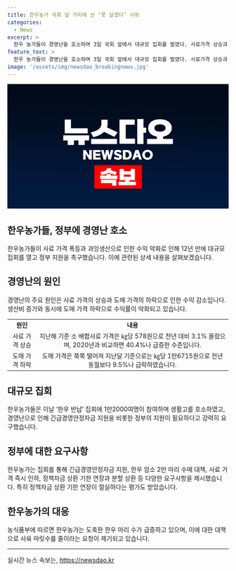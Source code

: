 ```yaml
---
title: 한우농가 국회 앞 거리에 선 ‘못 살겠다’ 시위
categories:
  - News
excerpt: >
  한우 농가들이 경영난을 호소하며 3일 국회 앞에서 대규모 집회를 벌였다. 사료가격 상승과 도매가격 하락으로 인한 수익악화로 정부의 긴급경영안정자금과 한우 암소 판매 대책, 사료가격 인하, 정책자금 상환 기한 연장 등을 요구했다. 한우협회는 한우 도매가격 하락에 대해 조절이 필요하다고 지적하고, 농림축산식품부는 한우 사육 마릿수를 줄이라고 요청하고 있다.
feature_text: >
  한우 농가들이 경영난을 호소하며 3일 국회 앞에서 대규모 집회를 벌였다. 사료가격 상승과 도매가격 하락으로 인한 수익악화로 정부의 긴급경영안정자금과 한우 암소 판매 대책, 사료가격 인하, 정책자금 상환 기한 연장 등을 요구했다. 한우협회는 한우 도매가격 하락에 대해 조절이 필요하다고 지적하고, 농림축산식품부는 한우 사육 마릿수를 줄이라고 요청하고 있다.
image: '/assets/img/newsdao_breakingnews.jpg'
---
```


<p><img src="/assets/img/newsdao_breakingnews.jpg" alt="ranknews 속보" /></p>

<h2 data-ke-size="size26">한우농가들, 정부에 경영난 호소</h2>

<p data-ke-size="size16">한우농가들이 사료 가격 폭등과 과잉생산으로 인한 수익 악화로 인해 12년 만에 대규모 집회를 열고 정부 지원을 촉구했습니다. 이에 관련된 상세 내용을 살펴보겠습니다.</p>

<h2 data-ke-size="size26">경영난의 원인</h2>

<p data-ke-size="size16">경영난의 주요 원인은 사료 가격의 상승과 도매 가격의 하락으로 인한 수익 감소입니다. 생산비 증가와 동시에 도매 가격 하락으로 수익률이 악화되고 있습니다.</p>

<table>
    <tr>
        <td style="text-align: center; height: 17px;"><b>원인</b></td>
        <td style="text-align: center; height: 17px;"><b>내용</b></td>
    </tr>
    <tr>
        <td style="text-align: center; height: 17px;">사료 가격 상승</td>
        <td style="text-align: center; height: 17px;">지난해 기준 소 배합사료 가격은 ㎏당 578원으로 전년 대비 3.1% 올랐으며, 2020년과 비교하면 40.4%나 급증한 수준입니다.</td>
    </tr>
    <tr>
        <td style="text-align: center; height: 17px;">도매 가격 하락</td>
        <td style="text-align: center; height: 17px;">도매 가격은 쭉쭉 떨어져 지난달 기준으로는 ㎏당 1만6715원으로 전년 동월보다 9.5%나 급락하였습니다.</td>
    </tr>
</table>

<h2 data-ke-size="size26">대규모 집회</h2>

<p data-ke-size="size16">한우농가들은 이날 ‘한우 반납’ 집회에 1만2000여명이 참여하며 생활고를 호소하였고, 경영난으로 인해 긴급경영안정자금 지원을 비롯한 정부의 지원이 필요하다고 강력히 요구했습니다.</p>

<h2 data-ke-size="size26">정부에 대한 요구사항</h2>

<p data-ke-size="size16">한우농가는 집회를 통해 긴급경영안정자금 지원, 한우 암소 2만 마리 수매 대책, 사료 가격 즉시 인하, 정책자금 상환 기한 연장과 분할 상환 등 다양한 요구사항을 제시했습니다. 특히 정책자금 상환 기한 연장이 절실하다는 평가도 받았습니다.</p>

<h2 data-ke-size="size26">한우농가의 대응</h2>

<p data-ke-size="size16">농식품부에 따르면 한우농가는 도축한 한우 마리 수가 급증하고 있으며, 이에 대한 대책으로 사육 마릿수를 줄이라는 요청이 제기되고 있습니다.</p>

<p><hr></p>
실시간 뉴스 속보는, <a href="https://newsdao.kr" rel="dofollow">https://newsdao.kr</a>


